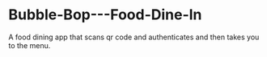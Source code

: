 # Bubble-Bop---Food-Dine-In
A  food dining app that scans qr code and authenticates and then takes you to the menu.
